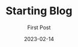 ---
title: "Starting Blog"
subtitle: "First Post"
date: 2023-02-14
categories: [Blog, Story]
tags: [blog]
---